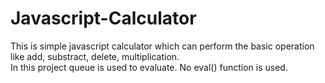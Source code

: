 # Javascript-Calculator
This is simple javascript calculator which can perform the basic operation like add, substract, delete, multiplication.<br>
In this project queue is used to evaluate. No eval() function is used.
